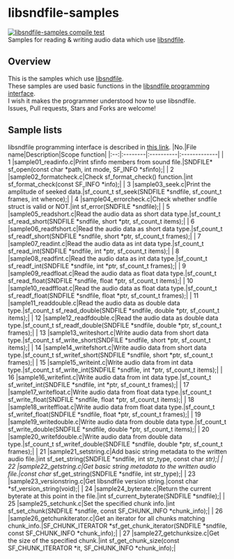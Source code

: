 # libsndfile-samples
[![libsndfile-samples compile test](https://github.com/AUDIY/libsndfile-samples/actions/workflows/c-cpp.yml/badge.svg)](https://github.com/AUDIY/libsndfile-samples/actions/workflows/c-cpp.yml)  
Samples for reading &amp; writing audio data which use [libsndfile](https://github.com/libsndfile/libsndfile).

## Overview
This is the samples which use [libsndfile](https://github.com/libsndfile/libsndfile).  
These samples are used basic functions in the [libsndfile programming interface](http://libsndfile.github.io/libsndfile/api.html).  
I wish it makes the programmer understood how to use libsndfile.  
Issues, Pull requests, Stars and Forks are welcome!  

## Sample lists
libsndfile programming interface is described in [this link](http://libsndfile.github.io/libsndfile/api.html).
|No.|File name|Description|Scope function|
|:--:|:--------|:----------|:-------------|
|  1 |sample01_readinfo.c|Print sfinfo members from sound file.|SNDFILE* sf_open(const char *path, int mode, SF_INFO *sfinfo);|
|  2 |sample02_formatcheck.c|Check sf_format_check() function.|int sf_format_check(const SF_INFO *info);|
|  3 |sample03_seek.c|Print the amplitude of seeked data.|sf_count_t sf_seek(SNDFILE *sndfile, sf_count_t frames, int whence);|
|  4 |sample04_errorcheck.c|Check whether sndfile struct is valid or NOT.|int sf_error(SNDFILE *sndfile);|
|  5 |sample05_readshort.c|Read the audio data as short data type.|sf_count_t sf_read_short(SNDFILE *sndfile, short *ptr, sf_count_t items);|
|  6 |sample06_readfshort.c|Read the audio data as short data type.|sf_count_t sf_readf_short(SNDFILE *sndfile, short *ptr, sf_count_t frames);|
|  7 |sample07_readint.c|Read the audio data as int data type.|sf_count_t sf_read_int(SNDFILE *sndfile, int *ptr, sf_count_t items);|
|  8 |sample08_readfint.c|Read the audio data as int data type.|sf_count_t sf_readf_int(SNDFILE *sndfile, int *ptr, sf_count_t frames);|
|  9 |sample09_readfloat.c|Read the audio data as float data type.|sf_count_t sf_read_float(SNDFILE *sndfile, float *ptr, sf_count_t items);|
| 10 |sample10_readffloat.c|Read the audio data as float data type.|sf_count_t sf_readf_float(SNDFILE *sndfile, float *ptr, sf_count_t frames);|
| 11 |sample11_readdouble.c|Read the audio data as double data type.|sf_count_t sf_read_double(SNDFILE *sndfile, double *ptr, sf_count_t items);|
| 12 |sample12_readfdouble.c|Read the audio data as double data type.|sf_count_t sf_readf_double(SNDFILE *sndfile, double *ptr, sf_count_t frames);|
| 13 |sample13_writeshort.c|Write audio data from short data type.|sf_count_t sf_write_short(SNDFILE *sndfile, short *ptr, sf_count_t items);|
| 14 |sample14_writefshort.c|Write audio data from short data type.|sf_count_t sf_writef_short(SNDFILE *sndfile, short *ptr, sf_count_t frames);|
| 15 |sample15_writeint.c|Write audio data from int data type.|sf_count_t sf_write_int(SNDFILE *sndfile, int *ptr, sf_count_t items);|
| 16 |sample16_writefint.c|Write audio data from int data type.|sf_count_t sf_writef_int(SNDFILE *sndfile, int *ptr, sf_count_t frames);|
| 17 |sample17_writefloat.c|Write audio data from float data type.|sf_count_t sf_write_float(SNDFILE *sndfile, float *ptr, sf_count_t items);|
| 18 |sample18_writeffloat.c|Write audio data from float data type.|sf_count_t sf_writef_float(SNDFILE *sndfile, float *ptr, sf_count_t frames);|
| 19 |sample19_writedouble.c|Write audio data from double data type.|sf_count_t sf_write_double(SNDFILE *sndfile, double *ptr, sf_count_t items);|
| 20 |sample20_writefdouble.c|Write audio data from double data type.|sf_count_t sf_writef_double(SNDFILE *sndfile, double *ptr, sf_count_t frames);|
| 21 |sample21_setstring.c|Add basic string metadata to the written audio file.|int sf_set_string(SNDFILE *sndfile, int str_type, const char *str);|
| 22 |sample22_getstring.c|Get basic string metadata to the written audio file.|const char* sf_get_string(SNDFILE *sndfile, int str_type);|
| 23 |sample23_versionstring.c|Get libsndfile version string.|const char *sf_version_string(void);|
| 24 |sample24_byterate.c|Return the current byterate at this point in the file.|int sf_current_byterate(SNDFILE *sndfile);|
| 25 |sample25_setchunk.c|Set the specified chunk info.|int sf_set_chunk(SNDFILE *sndfile, const SF_CHUNK_INFO *chunk_info);|
| 26 |sample26_getchunkiterator.c|Get an iterator for all chunks matching chunk_info.|SF_CHUNK_ITERATOR *sf_get_chunk_iterator(SNDFILE *sndfile, const SF_CHUNK_INFO *chunk_info);|
| 27 |sample27_getchunksize.c|Get the size of the specified chunk.|int sf_get_chunk_size(const SF_CHUNK_ITERATOR *it, SF_CHUNK_INFO *chunk_info);|
